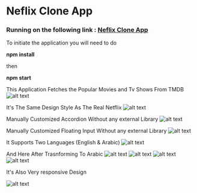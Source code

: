 # Neflix Clone App

### Running on the following link : [Neflix Clone App](https://netflex-nine.vercel.app/)

To initiate the application you will need to do

**npm install**

then

**npm start**

This Application Fetches the Popular Movies and Tv Shows From TMDB
![alt text](https://i.ibb.co/gP8PCY7/Screenshot-1.png)

It's The Same Design Style As The Real Netflix
![alt text](https://i.ibb.co/TwxQskw/Screenshot-2.png)

Manually Customized Accordion Without any external Library
![alt text](https://i.ibb.co/wSPRY34/Screenshot-3.png)

Manually Customized Floating Input Without any external Library
![alt text](https://i.ibb.co/6FkwhJY/Screenshot-4.png)

It Supports Two Languages (English & Arabic)
![alt text](https://i.ibb.co/4gZDDzx/Screenshot-5.png)

And Here After Trasnforming To Arabic
![alt text](https://i.ibb.co/rt1vrBS/Screenshot-6.png)
![alt text](https://i.ibb.co/fpjhrRn/Screenshot-7.png)
![alt text](https://i.ibb.co/3pcRw3N/Screenshot-8.png)
![alt text](https://i.ibb.co/Rz1Hm6h/Screenshot-9.png)

It's Also Very responsive Design

![alt text](https://i.ibb.co/DwfnD7P/Screenshot-10.png)
